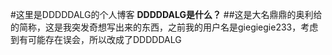 #这里是DDDDDALG的个人博客
**DDDDDALG是什么？**
##这是大名鼎鼎的奥利给的简称，这是我突发奇想写出来的东西，之前我的用户名是giegiegie233，考虑到有可能存在误会，所以改成了DDDDDALG
